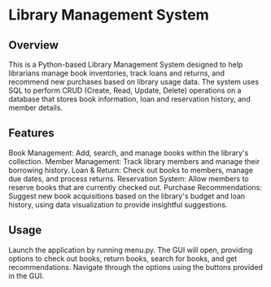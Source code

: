 # Library Management System
## Overview
This is a Python-based Library Management System designed to help librarians manage book inventories, track loans and returns, and recommend new purchases based on library usage data. The system uses SQL to perform CRUD (Create, Read, Update, Delete) operations on a database that stores book information, loan and reservation history, and member details.

## Features
Book Management: Add, search, and manage books within the library's collection.
Member Management: Track library members and manage their borrowing history.
Loan & Return: Check out books to members, manage due dates, and process returns.
Reservation System: Allow members to reserve books that are currently checked out.
Purchase Recommendations: Suggest new book acquisitions based on the library's budget and loan history, using data visualization to provide insightful suggestions.

## Usage
Launch the application by running menu.py. The GUI will open, providing options to check out books, return books, search for books, and get recommendations.
Navigate through the options using the buttons provided in the GUI.
